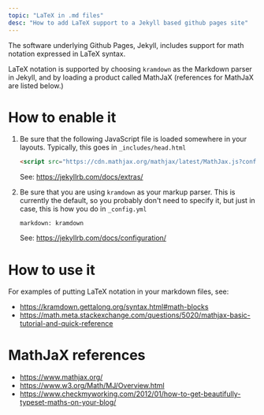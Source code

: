```yaml
---
topic: "LaTeX in .md files"
desc: "How to add LaTeX support to a Jekyll based github pages site"
---
```


The software underlying Github Pages, Jekyll, includes support for math notation expressed in LaTeX syntax.

LaTeX notation is supported by choosing `kramdown` as the Markdown parser in Jekyll, and by loading a product called
MathJaX (references for MathJaX are listed below.)


# How to enable it


1.  Be sure that the following JavaScript file is loaded somewhere in your layouts.  Typically, this goes in `_includes/head.html`
    ```html
    <script src="https://cdn.mathjax.org/mathjax/latest/MathJax.js?config=TeX-AMS-MML_HTMLorMML" type="text/javascript"></script>
    ```
    See: https://jekyllrb.com/docs/extras/
    
2.  Be sure that you are using `kramdown` as your markup parser.   This is currently the default, so you probably don't need to specify it,
    but just in case, this is how you do in `_config.yml`
    ```
    markdown: kramdown
    ```
    See: https://jekyllrb.com/docs/configuration/


# How to use it

For examples of putting LaTeX notation in your markdown files, see:

* https://kramdown.gettalong.org/syntax.html#math-blocks
* https://math.meta.stackexchange.com/questions/5020/mathjax-basic-tutorial-and-quick-reference

# MathJaX references

* https://www.mathjax.org/
* https://www.w3.org/Math/MJ/Overview.html
* https://www.checkmyworking.com/2012/01/how-to-get-beautifully-typeset-maths-on-your-blog/

